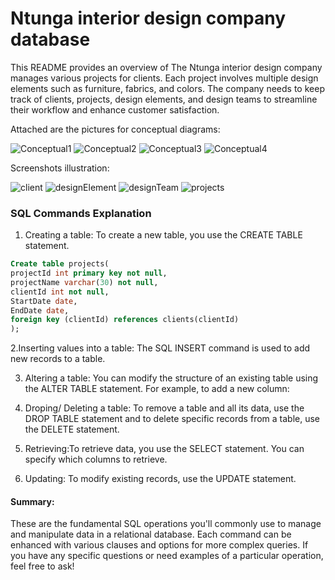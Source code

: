 # Ntunga interior design company database

This README provides an overview of The Ntunga interior design company  manages various projects for clients. Each project involves multiple design elements such as furniture, fabrics, and colors. The company needs to keep track of clients, projects, design elements, and design teams to streamline their workflow and enhance customer satisfaction. 

Attached are the pictures for conceptual diagrams:

![Conceptual1](https://github.com/user-attachments/assets/de3eb055-baea-40b6-92c2-375ef23f7b14) 
![Conceptual2](https://github.com/user-attachments/assets/0285e573-ffd0-4eb0-a356-004b8154405e) 
![Conceptual3](https://github.com/user-attachments/assets/7afddf87-efa2-4072-b125-a1bff10ef0f4)
![Conceptual4](https://github.com/user-attachments/assets/3653e548-528c-4c25-ae88-562706991a3e) 

Screenshots illustration:

![client](https://github.com/user-attachments/assets/86d3cc02-6bbe-480b-9693-38ebe2909e48) 
![designElement](https://github.com/user-attachments/assets/b5c85e62-71e4-4e3f-8e9e-24697f7f2d54) 
![designTeam](https://github.com/user-attachments/assets/42b9a297-fa0d-44df-beec-b94e2329e9fa) 
![projects](https://github.com/user-attachments/assets/15a1fd4b-4fd0-4d38-bce5-5d00dcfe1dcf)

### SQL Commands Explanation

1. Creating a table: To create a new table, you use the CREATE TABLE statement.

```sql 
Create table projects(
projectId int primary key not null,
projectName varchar(30) not null,
clientId int not null,
StartDate date,
EndDate date,
foreign key (clientId) references clients(clientId)
);

```

2.Inserting values into a table: The SQL INSERT command is used to add new records to a table.




3. Altering a table: You can modify the structure of an existing table using the ALTER TABLE statement. For example, to add a new column:

4. Droping/ Deleting a table: To remove a table and all its data, use the DROP TABLE statement and to delete specific records from a table, use the DELETE statement.

5. Retrieving:To retrieve data, you use the SELECT statement. You can specify which columns to retrieve.

6. Updating: To modify existing records, use the UPDATE statement.

#### Summary:
These are the fundamental SQL operations you'll commonly use to manage and manipulate data in a relational database. Each command can be enhanced with various clauses and options for more complex queries. If you have any specific questions or need examples of a particular operation, feel free to ask!


